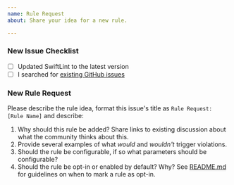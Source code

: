 ```yaml
---
name: Rule Request
about: Share your idea for a new rule.

---
```


### New Issue Checklist

- [ ] Updated SwiftLint to the latest version
- [ ] I searched for [existing GitHub issues](https://github.com/realm/SwiftLint/issues)

### New Rule Request

Please describe the rule idea, format this issue's title as `Rule Request: [Rule Name]` and describe:

1. Why should this rule be added? Share links to existing discussion about what
   the community thinks about this.
2. Provide several examples of what _would_ and _wouldn't_ trigger violations.
3. Should the rule be configurable, if so what parameters should be configurable?
4. Should the rule be opt-in or enabled by default? Why?
   See [README.md](../README.md#opt-in-rules) for guidelines on when to mark a rule as opt-in.
